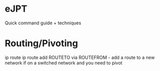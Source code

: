 # eJPT
Quick command guide + techniques

# Routing/Pivoting
ip route 
ip route add ROUTETO via ROUTEFROM - add a route to a new network if on a switched network and you need to pivot
